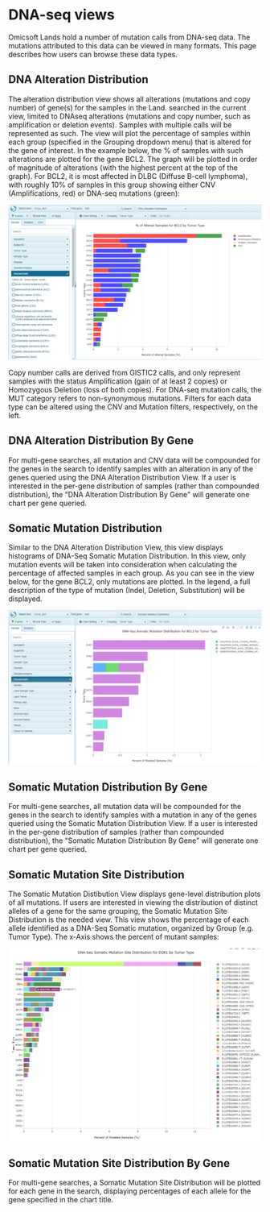 # DNA-seq views

Omicsoft Lands hold a number of mutation calls from DNA-seq data. The mutations attributed to this data can be viewed in many formats. This page describes how users can browse these data types.

## DNA Alteration Distribution

The alteration distribution view shows all alterations (mutations and copy number) of gene(s) for the samples in the Land. searched in the current view, limited to DNAseq alterations (mutations and copy number, such as amplification or deletion events). Samples with multiple calls will be represented as such. The view will plot the percentage of samples within each group (specified in the Grouping dropdown menu) that is altered for the gene of interest. In the example below, the % of samples with such alterations are plotted for the gene BCL2. The graph will be plotted in order of magnitude of alterations (with the highest percent at the top of the graph). For BCL2, it is most affected in DLBC (Diffuse B-cell lymphoma), with roughly 10% of samples in this group showing either CNV (Amplifications, red) or DNA-seq mutations (green):

![DNAAlterationDistribution_png](../../images/DNAAlterDist.png)

Copy number calls are derived from GISTIC2 calls, and only represent samples with the status Amplification (gain of at least 2 copies) or Homozygous Deletion (loss of both copies). For DNA-seq mutation calls, the MUT category refers to non-synonymous mutations. Filters for each data type can be altered using the CNV and Mutation filters, respectively, on the left.

## DNA Alteration Distribution By Gene

For multi-gene searches, all mutation and CNV data will be compounded for the genes in the search to identify samples with an alteration in any of the genes queried using the DNA Alteration Distribution View. If a user is interested in the per-gene distribution of samples (rather than compounded distribution), the "DNA Alteration Distribution By Gene" will generate one chart per gene queried.

## Somatic Mutation Distribution

Similar to the DNA Alteration Distribution View, this view displays histograms of DNA-Seq Somatic Mutation Distribution. In this view, only mutation events will be taken into consideration when calculating the percentage of affected samples in each group. As you can see in the view below, for the gene BCL2, only mutations are plotted. In the legend, a full description of the type of mutation (Indel, Deletion, Substitution) will be displayed.

![ManageSamples_png](../../images/DNAseqSomaticMutation.png)

## Somatic Mutation Distribution By Gene

For multi-gene searches, all mutation data will be compounded for the genes in the search to identify samples with a mutation in any of the genes queried using the Somatic Mutation Distribution View. If a user is interested in the per-gene distribution of samples (rather than compounded distribution), the "Somatic Mutation Distribution By Gene" will generate one chart per gene queried.


## Somatic Mutation Site Distribution

The Somatic Mutation Distibution View displays gene-level distribution plots of all mutations. If users are interested in viewing the distribution of distinct alleles of a gene for the same grouping, the Somatic Mutation Site Distribution is the needed view. This view shows the percentage of each allele identified as a DNA-Seq Somatic mutation, organized by Group (e.g. Tumor Type). The x-Axis shows the percent of mutant samples:

![DNASeq_Somatic_mut_site_dist_png](../../images/dnaseq_somatic_mut_site_dist.png)

## Somatic Mutation Site Distribution By Gene

For multi-gene searches, a Somatic Mutation Site Distribution will be plotted for each gene in the search, displaying percentages of each allele for the gene specified in the chart title.
